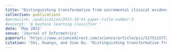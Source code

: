```yaml
---
title: "Distinguishing transformative from incremental clinical evidence: A classifier of clinical research using textual features from abstracts and citing sentences"
collection: publications
#permalink: /publication/2015-10-01-paper-title-number-3
#excerpt: 'A machine learning classifier '
date: 'May 2022'
venue: 'Journal of Informetrics'
paperurl: 'https://www.sciencedirect.com/science/article/pii/S1751157722000141'
citation: 'Shi, Xuanyu, and Jian Du. "Distinguishing transformative from incremental clinical evidence: A classifier of clinical research using textual features from abstracts and citing sentences." Journal of Informetrics 16.2 (2022): 101262.'
---
```

<!-- This paper is about the number 3. The number 4 is left for future work. -->

<!-- [Download paper here](http://academicpages.github.io/files/paper3.pdf) -->

